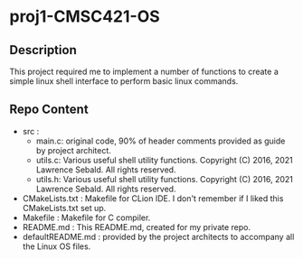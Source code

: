 # proj1-CMSC421-OS
## Description
This project required me to implement a number of functions to create a simple linux shell interface to perform basic linux commands.
<br>

## Repo Content
- src : <br>
    - main.c: original code, 90% of header comments provided as guide by project architect.<br>
    - utils.c: Various useful shell utility functions. Copyright (C) 2016, 2021 Lawrence Sebald. All rights reserved.<br>
    - utils.h: Various useful shell utility functions. Copyright (C) 2016, 2021 Lawrence Sebald. All rights reserved.<br>
- CMakeLists.txt : Makefile for CLion IDE. I don't remember if I liked this CMakeLists.txt set up. <br>
- Makefile : Makefile for C compiler.<br>
- README.md : This README.md, created for my private repo.  <br>
- defaultREADME.md : provided by the project architects to accompany all the Linux OS files.<br>